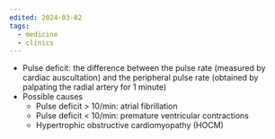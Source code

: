 ```yaml
---
edited: 2024-03-02
tags:
  - medicine
  - clinics
---
```

- Pulse deficit: the difference between the pulse rate (measured by cardiac auscultation) and the peripheral pulse rate (obtained by palpating the radial artery for 1 minute)
- Possible causes
    - Pulse deficit > 10/min: atrial fibrillation
    - Pulse deficit < 10/min: premature ventricular contractions
    - Hypertrophic obstructive cardiomyopathy (HOCM)
